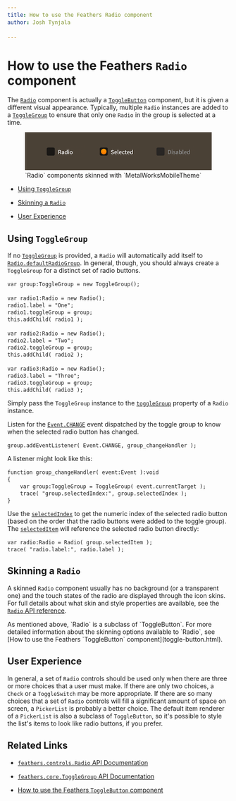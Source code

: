 ```yaml
---
title: How to use the Feathers Radio component  
author: Josh Tynjala

---
```

# How to use the Feathers `Radio` component

The [`Radio`](../api-reference/feathers/controls/Radio.html) component is actually a [`ToggleButton`](toggle-button.html) component, but it is given a different visual appearance. Typically, multiple `Radio` instances are added to a [`ToggleGroup`](../api-reference/feathers/core/ToggleGroup.html) to ensure that only one `Radio` in the group is selected at a time.

<figure>
<img src="images/radio.png" srcset="images/radio@2x.png 2x" alt="Screenshot of a Feathers Radio component" />
<figcaption>`Radio` components skinned with `MetalWorksMobileTheme`</figcaption>
</figure>

-   [Using `ToggleGroup`](#using-togglegroup)

-   [Skinning a `Radio`](#skinning-a-radio)

-   [User Experience](#user-experience)

## Using `ToggleGroup`

If no [`ToggleGroup`](../api-reference/feathers/core/ToggleGroup.html) is provided, a `Radio` will automatically add itself to [`Radio.defaultRadioGroup`](../api-reference/feathers/controls/Radio.html#defaultRadioGroup). In general, though, you should always create a `ToggleGroup` for a distinct set of radio buttons.

``` code
var group:ToggleGroup = new ToggleGroup();
 
var radio1:Radio = new Radio();
radio1.label = "One";
radio1.toggleGroup = group;
this.addChild( radio1 );
 
var radio2:Radio = new Radio();
radio2.label = "Two";
radio2.toggleGroup = group;
this.addChild( radio2 );
 
var radio3:Radio = new Radio();
radio3.label = "Three";
radio3.toggleGroup = group;
this.addChild( radio3 );
```

Simply pass the `ToggleGroup` instance to the [`toggleGroup`](../api-reference/feathers/controls/Radio.html#toggleGroup) property of a `Radio` instance.

Listen for the [`Event.CHANGE`](../api-reference/feathers/core/ToggleGroup.html#event:change) event dispatched by the toggle group to know when the selected radio button has changed.

``` code
group.addEventListener( Event.CHANGE, group_changeHandler );
```

A listener might look like this:

``` code
function group_changeHandler( event:Event ):void
{
    var group:ToggleGroup = ToggleGroup( event.currentTarget );
    trace( "group.selectedIndex:", group.selectedIndex );
}
```

Use the [`selectedIndex`](../api-reference/feathers/core/ToggleGroup.html#selectedIndex) to get the numeric index of the selected radio button (based on the order that the radio buttons were added to the toggle group). The [`selectedItem`](../api-reference/feathers/core/ToggleGroup.html#selectedItem) will reference the selected radio button directly:

``` code
var radio:Radio = Radio( group.selectedItem );
trace( "radio.label:", radio.label );
```

## Skinning a `Radio`

A skinned `Radio` component usually has no background (or a transparent one) and the touch states of the radio are displayed through the icon skins. For full details about what skin and style properties are available, see the [`Radio` API reference](../api-reference/feathers/controls/Radio.html).

<aside class="info">As mentioned above, `Radio` is a subclass of `ToggleButton`. For more detailed information about the skinning options available to `Radio`, see [How to use the Feathers `ToggleButton` component](toggle-button.html).</aside>

## User Experience

In general, a set of `Radio` controls should be used only when there are three or more choices that a user must make. If there are only two choices, a `Check` or a `ToggleSwitch` may be more appropriate. If there are so many choices that a set of `Radio` controls will fill a significant amount of space on screen, a `PickerList` is probably a better choice. The default item renderer of a `PickerList` is also a subclass of `ToggleButton`, so it's possible to style the list's items to look like radio buttons, if you prefer.

## Related Links

-   [`feathers.controls.Radio` API Documentation](../api-reference/feathers/controls/Radio.html)

-   [`feathers.core.ToggleGroup` API Documentation](../api-reference/feathers/core/ToggleGroup.html)

-   [How to use the Feathers `ToggleButton` component](toggle-button.html)
